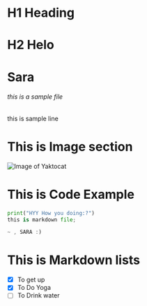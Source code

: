 # H1 Heading
# H2 Helo
# Sara
###### this is a sample file
this is sample line

# This is Image section 
![Image of Yaktocat](https://octodex.github.com/images/yaktocat.png)

# This is Code Example
``` python
print("HYY How you doing:?")
this is markdown file;
```

``` java
~ , SARA :)
```

# This is Markdown lists
- [x] To get up
- [X] To Do Yoga
- [ ] To Drink water

